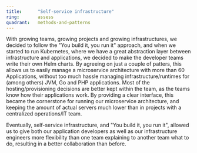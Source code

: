 ```yaml
---
title:      "Self-service infrastructure"
ring:       assess
quadrant:   methods-and-patterns
---
```


With growing teams, growing projects and growing infrastructures, we decided to follow the "You build it, you run it" approach, and when we started to run Kubernetes, where we have a great abstraction layer between infrastructure and applications, we decided to make the developer teams write their own Helm charts.
By agreeing on just a couple of patters, this allows us to easily manage a microservice architecture with more than 60 Applications, without too much hassle managing infrastructure/runtimes for (among others) JVM, Go and PHP applications.
Most of the hosting/provisioning decisions are better kept within the team, as the teams know how their applications work. By providing a clear interface, this became the cornerstone for running our microservice architecture, and keeping the amount of actual servers much lower than in projects with a centralized operations/IT team.

Eventually, self-service infrastructure, and "You build it, you run it", allowed us to give both our application developers as well as our infrastructure engineers more flexibility than one team explaining to another team what to do, resulting in a better collaboration than before.

